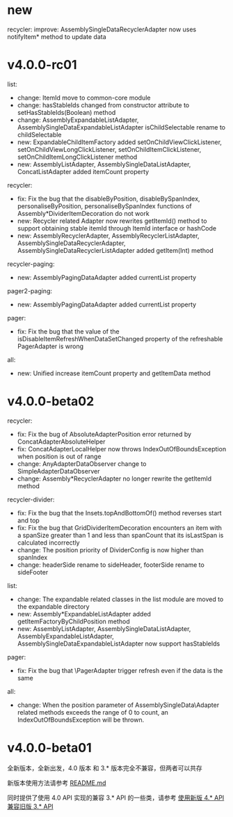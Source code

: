 # new

recycler: 
improve: AssemblySingleDataRecyclerAdapter now uses notifyItem\* method to update data

# v4.0.0-rc01

list:
* change: ItemId move to common-core module
* change: hasStableIds changed from constructor attribute to setHasStableIds(Boolean) method
* change: AssemblyExpandableListAdapter, AssemblySingleDataExpandableListAdapter isChildSelectable rename to childSelectable
* new: ExpandableChildItemFactory added setOnChildViewClickListener, setOnChildViewLongClickListener, setOnChildItemClickListener, setOnChildItemLongClickListener method
* new: AssemblyListAdapter, AssemblySingleDataListAdapter, ConcatListAdapter added itemCount property

recycler:
* fix: Fix the bug that the disableByPosition, disableBySpanIndex, personaliseByPosition, personaliseBySpanIndex functions of Assembly\*DividerItemDecoration do not work
* new: Recycler related Adapter now rewrites getItemId() method to support obtaining stable itemId through ItemId interface or hashCode
* new: AssemblyRecyclerAdapter, AssemblyRecyclerListAdapter, AssemblySingleDataRecyclerAdapter, AssemblySingleDataRecyclerListAdapter added getItem(Int) method

recycler-paging:
* new: AssemblyPagingDataAdapter added currentList property

pager2-paging:
* new: AssemblyPagingDataAdapter added currentList property

pager:
* fix: Fix the bug that the value of the isDisableItemRefreshWhenDataSetChanged property of the refreshable PagerAdapter is wrong

all:
* new: Unified increase itemCount property and getItemData method

# v4.0.0-beta02

recycler:
* fix: Fix the bug of AbsoluteAdapterPosition error returned by ConcatAdapterAbsoluteHelper 
* fix: ConcatAdapterLocalHelper now throws IndexOutOfBoundsException when position is out of range
* change: AnyAdapterDataObserver change to SimpleAdapterDataObserver
* change: Assembly\*RecyclerAdapter no longer rewrite the getItemId method
  
recycler-divider:
* fix: Fix the bug that the Insets.topAndBottomOf() method reverses start and top
* fix: Fix the bug that GridDividerItemDecoration encounters an item with a spanSize greater than 1 and less than spanCount that its isLastSpan is calculated incorrectly
* change: The position priority of DividerConfig is now higher than spanIndex
* change: headerSide rename to sideHeader, footerSide rename to sideFooter

list:
* change: The expandable related classes in the list module are moved to the expandable directory
* new: Assembly\*ExpandableListAdapter added getItemFactoryByChildPosition method
* new: AssemblyListAdapter, AssemblySingleDataListAdapter, AssemblyExpandableListAdapter, AssemblySingleDataExpandableListAdapter now support hasStableIds

pager:
* fix: Fix the bug that \PagerAdapter trigger refresh even if the data is the same

all:
* change: When the position parameter of AssemblySingleData\Adapter related methods exceeds the range of 0 to count, an IndexOutOfBoundsException will be thrown.


# v4.0.0-beta01

全新版本，全新出发，4.0 版本 和 3.\* 版本完全不兼容，但两者可以共存

新版本使用方法请参考 [README.md](README.md)

同时提供了使用 4.0 API 实现的兼容 3.\* API 的一些类，请参考 [使用新版 4.* API 兼容旧版 3.* API](docs/wiki/old_api_compat.md)